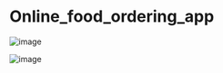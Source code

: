 # Online_food_ordering_app

![image](https://github.com/KBJ19/Online_food_ordering_aopp/assets/87027526/7de67c46-72e7-4663-a611-35f770127e61)

![image](https://github.com/KBJ19/Online_food_ordering_aopp/assets/87027526/5b1f3afe-177e-4451-9f1a-a3badf8cf156)
